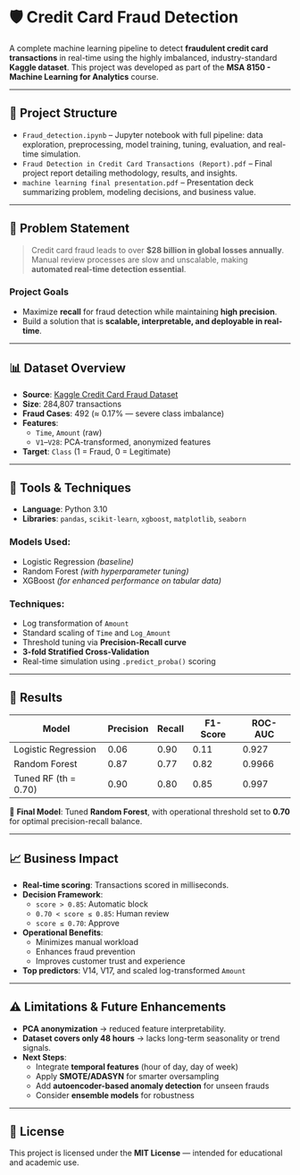 # 🛡️ Credit Card Fraud Detection

A complete machine learning pipeline to detect **fraudulent credit card transactions** in real-time using the highly imbalanced, industry-standard **Kaggle dataset**. This project was developed as part of the **MSA 8150 - Machine Learning for Analytics** course.

---

## 📂 Project Structure

- `Fraud_detection.ipynb` – Jupyter notebook with full pipeline: data exploration, preprocessing, model training, tuning, evaluation, and real-time simulation.
- `Fraud Detection in Credit Card Transactions (Report).pdf` – Final project report detailing methodology, results, and insights.
- `machine learning final presentation.pdf` – Presentation deck summarizing problem, modeling decisions, and business value.

---

## 🧠 Problem Statement

> Credit card fraud leads to over **$28 billion in global losses annually**. Manual review processes are slow and unscalable, making **automated real-time detection essential**.

### Project Goals
- Maximize **recall** for fraud detection while maintaining **high precision**.
- Build a solution that is **scalable, interpretable, and deployable in real-time**.

---

## 📊 Dataset Overview

- **Source**: [Kaggle Credit Card Fraud Dataset](https://www.kaggle.com/mlg-ulb/creditcardfraud)
- **Size**: 284,807 transactions
- **Fraud Cases**: 492 (≈ 0.17% — severe class imbalance)
- **Features**:
  - `Time`, `Amount` (raw)
  - `V1`–`V28`: PCA-transformed, anonymized features
- **Target**: `Class` (1 = Fraud, 0 = Legitimate)

---

## 🔧 Tools & Techniques

- **Language**: Python 3.10
- **Libraries**: `pandas`, `scikit-learn`, `xgboost`, `matplotlib`, `seaborn`

### Models Used:
- Logistic Regression *(baseline)*
- Random Forest *(with hyperparameter tuning)*
- XGBoost *(for enhanced performance on tabular data)*

### Techniques:
- Log transformation of `Amount`
- Standard scaling of `Time` and `Log_Amount`
- Threshold tuning via **Precision-Recall curve**
- **3-fold Stratified Cross-Validation**
- Real-time simulation using `.predict_proba()` scoring

---

## 🚀 Results

| Model               | Precision | Recall | F1-Score | ROC-AUC |
|--------------------|-----------|--------|----------|---------|
| Logistic Regression| 0.06      | 0.90   | 0.11     | 0.927   |
| Random Forest       | 0.87      | 0.77   | 0.82     | 0.9966  |
| Tuned RF (th = 0.70)| 0.90      | 0.80   | 0.85     | 0.997   |

📌 **Final Model**: Tuned **Random Forest**, with operational threshold set to **0.70** for optimal precision-recall balance.

---

## 📈 Business Impact

- **Real-time scoring**: Transactions scored in milliseconds.
- **Decision Framework**:
  - `score > 0.85`: Automatic block
  - `0.70 < score ≤ 0.85`: Human review
  - `score ≤ 0.70`: Approve
- **Operational Benefits**:
  - Minimizes manual workload
  - Enhances fraud prevention
  - Improves customer trust and experience
- **Top predictors**: V14, V17, and scaled log-transformed `Amount`

---

## ⚠️ Limitations & Future Enhancements

- **PCA anonymization** → reduced feature interpretability.
- **Dataset covers only 48 hours** → lacks long-term seasonality or trend signals.
- **Next Steps**:
  - Integrate **temporal features** (hour of day, day of week)
  - Apply **SMOTE/ADASYN** for smarter oversampling
  - Add **autoencoder-based anomaly detection** for unseen frauds
  - Consider **ensemble models** for robustness

---

## 📄 License

This project is licensed under the **MIT License** — intended for educational and academic use.
